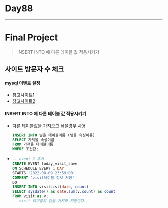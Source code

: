 # Day88

---

# Final Project

>INSERT INTO 에 다른 테이블 값 적용시키기

## 사이트 방문자 수 체크 

#### mysql 이벤트 설정

- [참고사이트1](https://jungeunpyun.tistory.com/64)
- [참고사이트2](https://linuxism.ustd.ip.or.kr/854)

#### INSERT INTO 에 다른 테이블 값 적용시키기

- 다른 테이블값을 가져오고 싶을경우 사용 

  ```sql
  INSERT INTO 넣을 테이블이름 (넣을 속성이름)
  SELECT 가져올 속성이름 
  FROM 가져올 테이블이름
  WHERE 조건값; 
  ```

- ```sql
  -- event 2 추가 
  CREATE EVENT today_visit_save
  ON SCHEDULE EVERY 1 DAY
  STARTS '2022-08-09 23:59:00'
  COMMENT 'visit테이블 정보 저장'
  DO
  INSERT INTO visitList(date, count) 
  SELECT sysdate() as date,sum(v.count) as count 
  FROM visit as v;
  -- visit 테이블의 값을 가져와 저장한다. 
  ```

